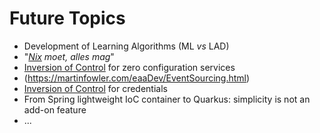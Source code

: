 # Future Topics

* Development of Learning Algorithms (ML _vs_ LAD)
* "_[Nix](https://nixos.org/nixos/nix-pills/) moet, alles mag_"
* [Inversion of Control](https://martinfowler.com/bliki/InversionOfControl.html) for zero configuration services
* (https://martinfowler.com/eaaDev/EventSourcing.html)
* [Inversion of Control](https://martinfowler.com/bliki/InversionOfControl.html) for credentials
* From Spring lightweight IoC container to Quarkus: simplicity is not an add-on feature
* ...

